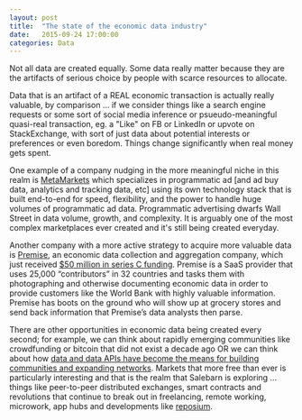 ```yaml
---
layout: post
title:  "The state of the economic data industry"
date:   2015-09-24 17:00:00
categories: Data
---
```


Not all data are created equally.  Some data really matter because they are the artifacts of serious choice by people with scarce resources to allocate.  

Data that is an artifact of a REAL economic transaction is actually really valuable, by comparison ... if we consider things like a search engine requests or some sort of social media inference or psueudo-meaningful quasi-real transaction, eg. a "Like" on FB or LinkedIn or upvote on StackExchange, with sort of just data about potential interests or preferences or even boredom.  Things change significantly when real money gets spent.

One example of a company nudging in the more meaningful niche in this realm is [MetaMarkets](https://metamarkets.com/blog/) which specializes in programmatic ad [and ad buy data, analytics and tracking data, etc] using its own technology stack that is built end-to-end for speed, flexibility, and the power to handle huge volumes of programmatic ad data. Programmatic advertising dwarfs Wall Street in data volume, growth, and complexity. It is arguably one of the most complex marketplaces ever created and it's still being created everyday.

Another company with a more active strategy to acquire more valuable data is [Premise](https://www.premise.com/), an economic data collection and aggregation company, which just received [$50 million in series C funding](http://techcrunch.com/2015/09/24/premise-raises-50-million-to-outsource-the-collection-of-economic-data/). Premise is a SaaS provider that uses 25,000 “contributors” in 32 countries and tasks them with photographing and otherwise documenting economic data in order to provide customers like the World Bank with highly valuable information. Premise has boots on the ground who will show up at grocery stores and send back information that Premise’s data analysts then parse.

There are other opportunities in economic data being created every second; for example, we can think about rapidly emerging communities like crowdfunding or bitcoin that did not exist a decade ago OR we can think about how [data and data APIs have become the means for building communities and expanding networks](http://www.programmableweb.com/news/5-ways-to-increase-api-adoption/analysis/2015/06/12).  Markets that more free than ever is particularly interesting and that is the realm that Salebarn is exploring ... things like peer-to-peer distributed exchanges, smart contracts and revolutions that continue to break out in freelancing, remote working, microwork, app hubs and developments like [reposium](https://medium.com/college-cryptocurrency-network/reposium-dco-the-future-of-wikipedia-4be080cfa027). 
